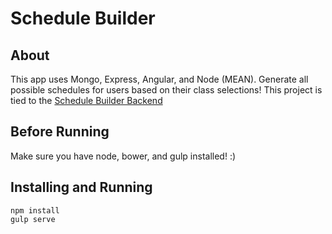 # Schedule Builder

## About
This app uses Mongo, Express, Angular, and Node (MEAN). Generate all possible schedules for users based on their class selections! This project is tied to the [Schedule Builder Backend](https://github.com/tdurnford/schedule-builder-backend)

## Before Running
Make sure you have node, bower, and gulp installed! :)

## Installing and Running

```
npm install
gulp serve
```

